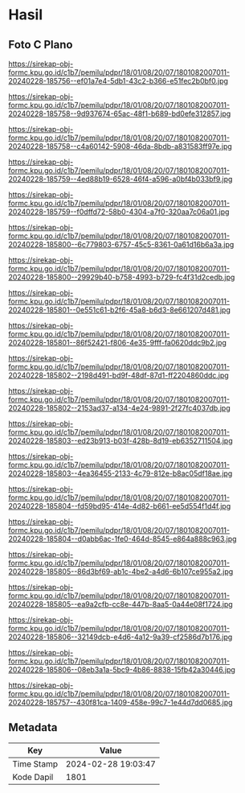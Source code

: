 # Hasil

## Foto C Plano

https://sirekap-obj-formc.kpu.go.id/c1b7/pemilu/pdpr/18/01/08/20/07/1801082007011-20240228-185756--ef01a7e4-5db1-43c2-b366-e51fec2b0bf0.jpg

https://sirekap-obj-formc.kpu.go.id/c1b7/pemilu/pdpr/18/01/08/20/07/1801082007011-20240228-185758--9d937674-65ac-48f1-b689-bd0efe312857.jpg

https://sirekap-obj-formc.kpu.go.id/c1b7/pemilu/pdpr/18/01/08/20/07/1801082007011-20240228-185758--c4a60142-5908-46da-8bdb-a831583ff97e.jpg

https://sirekap-obj-formc.kpu.go.id/c1b7/pemilu/pdpr/18/01/08/20/07/1801082007011-20240228-185759--4ed88b19-6528-46f4-a596-a0bf4b033bf9.jpg

https://sirekap-obj-formc.kpu.go.id/c1b7/pemilu/pdpr/18/01/08/20/07/1801082007011-20240228-185759--f0dffd72-58b0-4304-a7f0-320aa7c06a01.jpg

https://sirekap-obj-formc.kpu.go.id/c1b7/pemilu/pdpr/18/01/08/20/07/1801082007011-20240228-185800--6c779803-6757-45c5-8361-0a61d16b6a3a.jpg

https://sirekap-obj-formc.kpu.go.id/c1b7/pemilu/pdpr/18/01/08/20/07/1801082007011-20240228-185800--29929b40-b758-4993-b729-fc4f31d2cedb.jpg

https://sirekap-obj-formc.kpu.go.id/c1b7/pemilu/pdpr/18/01/08/20/07/1801082007011-20240228-185801--0e551c61-b2f6-45a8-b6d3-8e661207d481.jpg

https://sirekap-obj-formc.kpu.go.id/c1b7/pemilu/pdpr/18/01/08/20/07/1801082007011-20240228-185801--86f52421-f806-4e35-9fff-fa0620ddc9b2.jpg

https://sirekap-obj-formc.kpu.go.id/c1b7/pemilu/pdpr/18/01/08/20/07/1801082007011-20240228-185802--2198d491-bd9f-48df-87d1-ff2204860ddc.jpg

https://sirekap-obj-formc.kpu.go.id/c1b7/pemilu/pdpr/18/01/08/20/07/1801082007011-20240228-185802--2153ad37-a134-4e24-9891-2f27fc4037db.jpg

https://sirekap-obj-formc.kpu.go.id/c1b7/pemilu/pdpr/18/01/08/20/07/1801082007011-20240228-185803--ed23b913-b03f-428b-8d19-eb6352711504.jpg

https://sirekap-obj-formc.kpu.go.id/c1b7/pemilu/pdpr/18/01/08/20/07/1801082007011-20240228-185803--4ea36455-2133-4c79-812e-b8ac05df18ae.jpg

https://sirekap-obj-formc.kpu.go.id/c1b7/pemilu/pdpr/18/01/08/20/07/1801082007011-20240228-185804--fd59bd95-414e-4d82-b661-ee5d554f1d4f.jpg

https://sirekap-obj-formc.kpu.go.id/c1b7/pemilu/pdpr/18/01/08/20/07/1801082007011-20240228-185804--d0abb6ac-1fe0-464d-8545-e864a888c963.jpg

https://sirekap-obj-formc.kpu.go.id/c1b7/pemilu/pdpr/18/01/08/20/07/1801082007011-20240228-185805--86d3bf69-ab1c-4be2-a4d6-6b107ce955a2.jpg

https://sirekap-obj-formc.kpu.go.id/c1b7/pemilu/pdpr/18/01/08/20/07/1801082007011-20240228-185805--ea9a2cfb-cc8e-447b-8aa5-0a44e08f1724.jpg

https://sirekap-obj-formc.kpu.go.id/c1b7/pemilu/pdpr/18/01/08/20/07/1801082007011-20240228-185806--32149dcb-e4d6-4a12-9a39-cf2586d7b176.jpg

https://sirekap-obj-formc.kpu.go.id/c1b7/pemilu/pdpr/18/01/08/20/07/1801082007011-20240228-185806--08eb3a1a-5bc9-4b86-8838-15fb42a30446.jpg

https://sirekap-obj-formc.kpu.go.id/c1b7/pemilu/pdpr/18/01/08/20/07/1801082007011-20240228-185757--430f81ca-1409-458e-99c7-1e44d7dd0685.jpg


## Metadata

| Key        | Value               |
| ---------- | ------------------- |
| Time Stamp | 2024-02-28 19:03:47 |
| Kode Dapil | 1801                |



